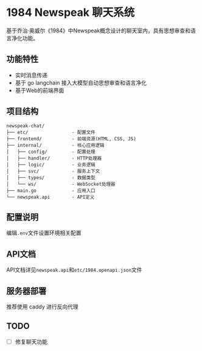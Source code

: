 # 1984 Newspeak 聊天系统

基于乔治·奥威尔《1984》中Newspeak概念设计的聊天室内，具有思想审查和语言净化功能。

## 功能特性
- 实时消息传递
- 基于 go langchain 接入大模型自动思想审查和语言净化
- 基于Web的前端界面

## 项目结构

```
newspeak-chat/
├── etc/                - 配置文件
├── frontend/           - 前端资源(HTML, CSS, JS)
├── internal/           - 核心应用逻辑
│   ├── config/         - 配置处理
│   ├── handler/        - HTTP处理器
│   ├── logic/          - 业务逻辑
│   ├── svc/            - 服务上下文
│   ├── types/          - 数据类型
│   └── ws/             - WebSocket处理器
├── main.go             - 应用入口
└── newspeak.api        - API定义
```

## 配置说明

编辑`.env`文件设置环境相关配置

## API文档

API文档详见`newspeak.api`和`etc/1984.openapi.json`文件

## 服务器部署

推荐使用 caddy 进行反向代理

## TODO

- [ ] 修复聊天功能